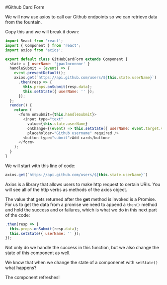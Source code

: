 #Github Card Form

We will now use axios to call our Github endpoints so we can retrieve data from the fountain. 

Copy this and we will break it down:

```js
import React from 'react';
import { Component } from 'react';
import axios from 'axios';

export default class GitHubCardForm extends Component {
  state = { userName: 'jpauloconnor' }
  handleSubmit = (event) => {
    event.preventDefault();
    axios.get(`https://api.github.com/users/${this.state.userName}`)
      .then(resp => {
        this.props.onSubmit(resp.data);
        this.setState({ userName: '' });
      });
  };
  render() {
    return (
      <form onSubmit={this.handleSubmit}>
        <input type="text"
          value={this.state.userName}
          onChange={(event) => this.setState({ userName: event.target.value })}
          placeholder="Github username" required />
        <button type="submit">Add card</button>
      </form>
    );
  }
}

```
We will start with this line of code:

```js
axios.get(`https://api.github.com/users/${this.state.userName}`)
```

Axios is a library that allows users to make http request to certain URIs. You will see all of the http verbs as methods of the axios object. 

The value that gets returned after the **get** method is invoked is a Promise. For us to get the data from a promise we need to append a `then()` method and hold the success and or failures, which is what we do in this next part of the code:

```js 
.then(resp => {
  this.props.onSubmit(resp.data);
  this.setState({ userName: '' });
});

```  
Not only do we handle the success in this function, but we also change the state of this component as well. 

We know that when we change the state of a componenet with `setState()` what happens?

The component refreshes!